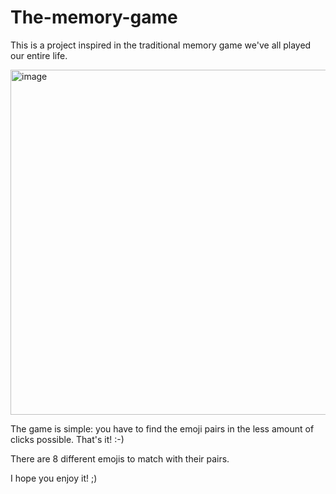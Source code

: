 # The-memory-game

This is a project inspired in the traditional memory game we've all played our entire life.

<img width="552" alt="image" src="https://user-images.githubusercontent.com/5386497/188338188-8148f069-8d6a-4d9b-a151-88421aaee998.png">

The game is simple: you have to find the emoji pairs in the less amount of clicks possible. That's it! :-)

There are 8 different emojis to match with their pairs.

I hope you enjoy it! ;) 
